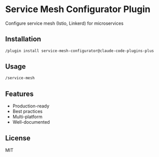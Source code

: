 # Service Mesh Configurator Plugin

Configure service mesh (Istio, Linkerd) for microservices

## Installation

```bash
/plugin install service-mesh-configurator@claude-code-plugins-plus
```

## Usage

```bash
/service-mesh
```

## Features

- Production-ready
- Best practices
- Multi-platform
- Well-documented

## License

MIT
